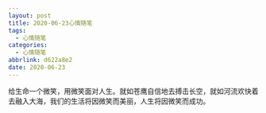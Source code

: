 ```yaml
---
layout: post
title: 2020-06-23心情随笔
tags:
  - 心情随笔
categories:
  - 心情随笔
abbrlink: d622a8e2
date: 2020-06-23
---
```


给生命一个微笑，用微笑面对人生。就如苍鹰自信地去搏击长空，就如河流欢快着去融入大海，我们的生活将因微笑而美丽，人生将因微笑而成功。